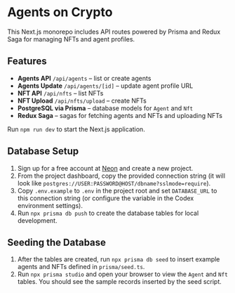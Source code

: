# Agents on Crypto

This Next.js monorepo includes API routes powered by Prisma and Redux Saga for managing NFTs and agent profiles.

## Features

- **Agents API** `/api/agents` – list or create agents
- **Agents Update** `/api/agents/[id]` – update agent profile URL
- **NFT API** `/api/nfts` – list NFTs
- **NFT Upload** `/api/nfts/upload` – create NFTs
- **PostgreSQL via Prisma** – database models for `Agent` and `Nft`
- **Redux Saga** – sagas for fetching agents and NFTs and uploading NFTs

Run `npm run dev` to start the Next.js application.

## Database Setup

1. Sign up for a free account at [Neon](https://neon.tech/) and create a new project.
2. From the project dashboard, copy the provided connection string (it will look
   like `postgres://USER:PASSWORD@HOST/dbname?sslmode=require`).
3. Copy `.env.example` to `.env` in the project root and set `DATABASE_URL` to
   this connection string (or configure the variable in the Codex environment
   settings).
4. Run `npx prisma db push` to create the database tables for local development.

## Seeding the Database

1. After the tables are created, run `npx prisma db seed` to insert example
   agents and NFTs defined in `prisma/seed.ts`.
2. Run `npx prisma studio` and open your browser to view the `Agent` and `Nft`
   tables. You should see the sample records inserted by the seed script.
